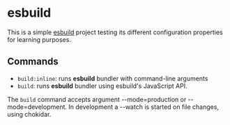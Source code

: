 
# esbuild

This is a simple [esbuild](https://esbuild.github.io/) project testing its different configuration properties for learning purposes.

## Commands

- `build:inline`: runs **esbuild** bundler with command-line arguments
- `build`: runs **esbuild** bundler using esbuild's JavaScript API.
 
 The `build` command accepts argument --mode=production or --mode=development. In development a --watch is started on file changes, using chokidar.
